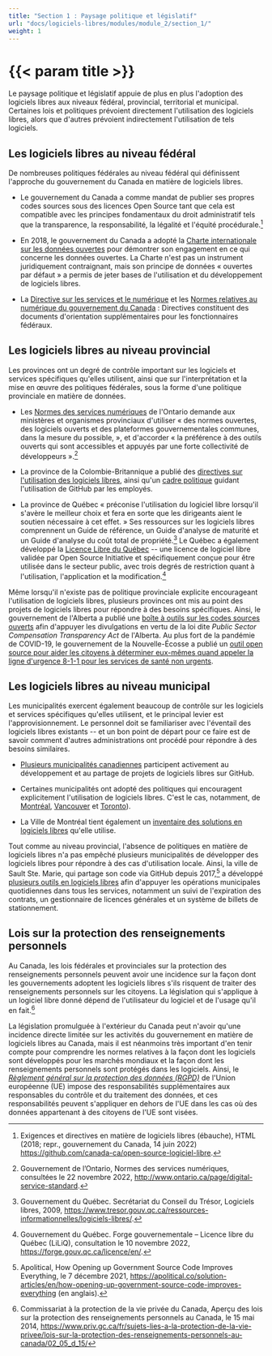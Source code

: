 ```yaml
---
title: "Section 1 : Paysage politique et législatif"
url: "docs/logiciels-libres/modules/module_2/section_1/"
weight: 1
---
```


# {{< param title >}}

Le paysage politique et législatif appuie de plus en plus l'adoption des logiciels libres aux niveaux fédéral, provincial, territorial et municipal. Certaines lois et politiques prévoient directement l'utilisation des logiciels libres, alors que d'autres prévoient indirectement l'utilisation de tels logiciels.

## Les logiciels libres au niveau fédéral

De nombreuses politiques fédérales au niveau fédéral qui définissent l'approche du gouvernement du Canada en matière de logiciels libres.

- Le gouvernement du Canada a comme mandat de publier ses propres codes sources sous des licences Open Source tant que cela est compatible avec les principes fondamentaux du droit administratif tels que la transparence, la responsabilité, la légalité et l'équité procédurale.[^4]

- En 2018, le gouvernement du Canada a adopté la [Charte internationale sur les données ouvertes](https://opendatacharter.net/principles-fr/) pour démontrer son engagement en ce qui concerne les données ouvertes. La Charte n'est pas un instrument juridiquement contraignant, mais son principe de données « ouvertes par défaut » a permis de jeter bases de l'utilisation et du développement de logiciels libres.

- La [Directive sur les services et le numérique](https://www.tbs-sct.canada.ca/pol/doc-fra.aspx?id=32601) et les [Normes relatives au numérique du gouvernement du Canada](https://www.canada.ca/fr/gouvernement/systeme/gouvernement-numerique/normes-numeriques-gouvernement-canada.html) : Directives constituent des documents d'orientation supplémentaires pour les fonctionnaires fédéraux.

## Les logiciels libres au niveau provincial

Les provinces ont un degré de contrôle important sur les logiciels et services spécifiques qu'elles utilisent, ainsi que sur l'interprétation et la mise en œuvre des politiques fédérales, sous la forme d'une politique provinciale en matière de données.

- Les [Normes des services numériques](https://www.ontario.ca/fr/page/norme-des-services-numeriques) de l'Ontario demande aux ministères et organismes provinciaux d'utiliser « des normes ouvertes, des logiciels ouverts et des plateformes gouvernementales communes, dans la mesure du possible, », et d'accorder « la préférence à des outils ouverts qui sont accessibles et appuyés par une forte collectivité de développeurs ».[^5]

- La province de la Colombie-Britannique a publié des [directives sur l'utilisation des logiciels libres](https://www2.gov.bc.ca/assets/gov/government/services-for-government-and-broader-public-sector/information-technology-services/standards-files/1_02-v1_0-guidelines_on_the_use_of_open_source_software.pdf), ainsi qu'un [cadre politique](https://github.com/bcgov/BC-Policy-Framework-For-GitHub) guidant l'utilisation de GitHub par les employés.

- La province de Québec « préconise l'utilisation du logiciel libre lorsqu'il s'avère le meilleur choix et fera en sorte que les dirigeants aient le soutien nécessaire à cet effet. » Ses ressources sur les logiciels libres comprennent un Guide de référence, un Guide d'analyse de maturité et un Guide d'analyse du coût total de propriété.[^6] Le Québec a également développé la [Licence Libre du Québec](https://forge.gouv.qc.ca/licence/en/) -- une licence de logiciel libre validée par Open Source Initiative et spécifiquement conçue pour être utilisée dans le secteur public, avec trois degrés de restriction quant à l'utilisation, l'application et la modification.[^7]

Même lorsqu'il n'existe pas de politique provinciale explicite encourageant l'utilisation de logiciels libres, plusieurs provinces ont mis au point des projets de logiciels libres pour répondre à des besoins spécifiques. Ainsi, le gouvernement de l'Alberta a publié une [boîte à outils sur les codes sources ouverts](https://github.com/abgov/ab-compensation-transparency-toolkit) afin d'appuyer les divulgations en vertu de la loi dite *Public Sector Compensation Transparency Act* de l'Alberta. Au plus fort de la pandémie de COVID-19, le gouvernement de la Nouvelle-Écosse a publié un [outil open source pour aider les citoyens à déterminer eux-mêmes quand appeler la ligne d'urgence 8-1-1 pour les services de santé non urgents](https://github.com/Nova-Scotia-Digital-Service/when-to-call-811).

## Les logiciels libres au niveau municipal

Les municipalités exercent également beaucoup de contrôle sur les logiciels et services spécifiques qu'elles utilisent, et le principal levier est l'approvisionnement. Le personnel doit se familiariser avec l'éventail des logiciels libres existants -- et un bon point de départ pour ce faire est de savoir comment d'autres administrations ont procédé pour répondre à des besoins similaires.

- [Plusieurs municipalités canadiennes](https://cityssm.github.io/municipal-github-rankings/) participent activement au développement et au partage de projets de logiciels libres sur GitHub.

- Certaines municipalités ont adopté des politiques qui encouragent explicitement l'utilisation de logiciels libres. C'est le cas, notamment, de [Montréal](https://github.com/VilledeMontreal/politique-libre/blob/master/Politique/PolitiqueDuLibre.md#english-version), [Vancouver](https://council.vancouver.ca/20090521/documents/csb5.pdf) et [Toronto](https://www.toronto.ca/wp-content/uploads/2022/03/9728-DISFAcc2.pdf)).

- La Ville de Montréal tient également un [inventaire des solutions en logiciels libres](https://donnees.montreal.ca/ville-de-montreal/solutions-en-logiciels-libres) qu'elle utilise.

Tout comme au niveau provincial, l'absence de politiques en matière de logiciels libres n'a pas empêché plusieurs municipalités de développer des logiciels libres pour répondre à des cas d'utilisation locale. Ainsi, la ville de Sault Ste. Marie, qui partage son code via GitHub depuis 2017,[^8] a développé [plusieurs outils en logiciels libres](https://cityssm.github.io/) afin d'appuyer les opérations municipales quotidiennes dans tous les services, notamment un suivi de l'expiration des contrats, un gestionnaire de licences générales et un système de billets de stationnement.

## Lois sur la protection des renseignements personnels

Au Canada, les lois fédérales et provinciales sur la protection des renseignements personnels peuvent avoir une incidence sur la façon dont les gouvernements adoptent les logiciels libres s'ils risquent de traiter des renseignements personnels sur les citoyens. La législation qui s'applique à un logiciel libre donné dépend de l'utilisateur du logiciel et de l'usage qu'il en fait.[^9]

La législation promulguée à l'extérieur du Canada peut n'avoir qu'une incidence directe limitée sur les activités du gouvernement en matière de logiciels libres au Canada, mais il est néanmoins très important d'en tenir compte pour comprendre les normes relatives à la façon dont les logiciels sont développés pour les marchés mondiaux et la façon dont les renseignements personnels sont protégés dans les logiciels. Ainsi, le [*Règlement général sur la protection des données (RGPD)*](https://gdpr-info.eu/) de l'Union européenne (UE) impose des responsabilités supplémentaires aux responsables du contrôle et du traitement des données, et ces responsabilités peuvent s'appliquer en dehors de l'UE dans les cas où des données appartenant à des citoyens de l'UE sont visées.

[^4]: Exigences et directives en matière de logiciels libres (ébauche), HTML (2018; repr., gouvernement du  Canada, 14 juin 2022)  https://github.com/canada-ca/open-source-logiciel-libre.

[^5]: Gouvernement de l’Ontario, Normes des services numériques, consultées le 22 novembre 2022, http://www.ontario.ca/page/digital-service-standard.

[^6]:  Gouvernement du Québec. Secrétariat du Conseil du Trésor, Logiciels libres, 2009, https://www.tresor.gouv.qc.ca/ressources-informationnelles/logiciels-libres/.

[^7]: Gouvernement du Québec. Forge gouvernementale – Licence libre du Québec (LiLiQ), consultation le 10 novembre 2022, https://forge.gouv.qc.ca/licence/en/.

[^8]: Apolitical, How Opening up Government Source Code Improves Everything, le 7 décembre 2021, https://apolitical.co/solution-articles/en/how-opening-up-government-source-code-improves-everything (en anglais).

[^9]:   Commissariat à la protection de la vie privée du Canada, Aperçu des lois sur la protection des renseignements personnels au Canada, le 15 mai 2014, https://www.priv.gc.ca/fr/sujets-lies-a-la-protection-de-la-vie-privee/lois-sur-la-protection-des-renseignements-personnels-au-canada/02_05_d_15/
